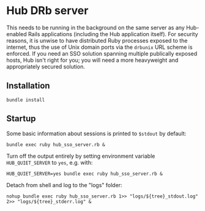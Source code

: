 # Hub DRb server

This needs to be running in the background on the same server as any Hub-enabled Rails applications (including the Hub application itself). For security reasons, it is unwise to have distributed Ruby processes exposed to the internet, thus the use of Unix domain ports via the `drbunix` URL scheme is enforced. If you need an SSO solution spanning multiple publically exposed hosts, Hub isn't right for you; you will need a more heavyweight and appropriately secured solution.

## Installation

```
bundle install
```

## Startup

Some basic information about sessions is printed to `$stdout` by default:

```shell
bundle exec ruby hub_sso_server.rb &
```

Turn off the output entirely by setting environment variable `HUB_QUIET_SERVER` to `yes`, e.g. with:

```shell
HUB_QUIET_SERVER=yes bundle exec ruby hub_sso_server.rb &
```

Detach from shell and log to the "logs" folder:

```shell
nohup bundle exec ruby hub_sso_server.rb 1>> "logs/${tree}_stdout.log" 2>> "logs/${tree}_stderr.log" &
```
